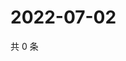 # 2022-07-02

共 0 条

<!-- BEGIN WEIBO -->
<!-- 最后更新时间 Sat Jul 02 2022 13:16:56 GMT+0800 (China Standard Time) -->

<!-- END WEIBO -->
